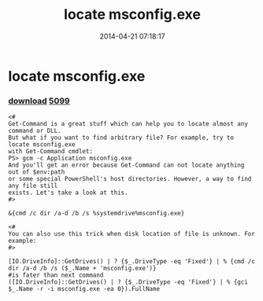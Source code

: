 ﻿---
pid:            5098
parent:         0
children:       5099
poster:         greg zakharov
title:          locate msconfig.exe
date:           2014-04-21 07:18:17
description:    
format:         posh
---

# locate msconfig.exe

### [download](5098.ps1)  [5099](5099.md)



```posh
<#
Get-Command is a great stuff which can help you to locate almost any command or DLL.
But what if you want to find arbitrary file? For example, try to locate msconfig.exe
with Get-Command cmdlet:
PS> gcm -c Application msconfig.exe
And you'll get an error because Get-Command can not locate anything out of $env:path
or some special PowerShell's host directories. However, a way to find any file still
exists. Let's take a look at this.
#>

&{cmd /c dir /a-d /b /s %systemdrive%msconfig.exe}

<#
You can also use this trick when disk location of file is unknown. For example:
#>

[IO.DriveInfo]::GetDrives() | ? {$_.DriveType -eq 'Fixed'} | % {cmd /c dir /a-d /b /s ($_.Name + 'msconfig.exe')}
#is fater than next command
([IO.DriveInfo]::GetDrives() | ? {$_.DriveType -eq 'Fixed'} | % {gci $_.Name -r -i msconfig.exe -ea 0}).FullName
```
